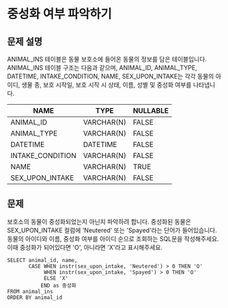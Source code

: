 # 중성화 여부 파악하기

## 문제 설명
ANIMAL_INS 테이블은 동물 보호소에 들어온 동물의 정보를 담은 테이블입니다. ANIMAL_INS 테이블 구조는 다음과 같으며, ANIMAL_ID, ANIMAL_TYPE, DATETIME, INTAKE_CONDITION, NAME, SEX_UPON_INTAKE는 각각 동물의 아이디, 생물 종, 보호 시작일, 보호 시작 시 상태, 이름, 성별 및 중성화 여부를 나타냅니다.

| NAME             | TYPE        | NULLABLE |
|------------------|-------------|----------|
| ANIMAL_ID        | VARCHAR(N)  | FALSE    |
| ANIMAL_TYPE      | VARCHAR(N)  | FALSE    |
| DATETIME         | DATETIME    | FALSE    |
| INTAKE_CONDITION | VARCHAR(N)  | FALSE    |
| NAME             | VARCHAR(N)  | TRUE     |
| SEX_UPON_INTAKE  | VARCHAR(N)  | FALSE    |


## 문제
보호소의 동물이 중성화되었는지 아닌지 파악하려 합니다. 
중성화된 동물은 SEX_UPON_INTAKE 컬럼에 'Neutered' 또는 'Spayed'라는 단어가 들어있습니다. 
동물의 아이디와 이름, 중성화 여부를 아이디 순으로 조회하는 SQL문을 작성해주세요.
이때 중성화가 되어있다면 'O', 아니라면 'X'라고 표시해주세요.



```oracle
SELECT animal_id, name,
       CASE WHEN instr(sex_upon_intake, 'Neutered') > 0 THEN 'O'
            WHEN instr(sex_upon_intake, 'Spayed') > 0 THEN 'O'
            ELSE 'X'
           END as 중성화
FROM animal_ins
ORDER BY animal_id
```
